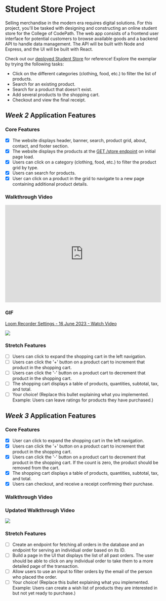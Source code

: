 # Student Store Project

Selling merchandise in the modern era requires digital solutions. For this project, you'll be tasked with designing and constructing an online student store for the College of CodePath. The web app consists of a frontend user interface for potential customers to browse available goods and a backend API to handle data management. The API will be built with Node and Express, and the UI will be built with React.

Check out our [deployed Student Store](https://codepath-student-store-demo.surge.sh/) for reference! Explore the exemplar by trying the following tasks:

- Click on the different categories (clothing, food, etc.) to filter the list of products.
- Search for an existing product.
- Search for a product that doesn't exist.
- Add several products to the shopping cart.
- Checkout and view the final receipt.

## _Week 2_ Application Features

### Core Features

- [x] The website displays header, banner, search, product grid, about, contact, and footer section.
- [x] The website displays the products at the [GET /store endpoint](https://codepath-store-api.herokuapp.com/store) on initial page load.
- [x] Users can click on a category (clothing, food, etc.) to filter the product grid by type.
- [x] Users can search for products.
- [x] User can click on a product in the grid to navigate to a new page containing additional product details.

### Walkthrough Video

<div style="position: relative; padding-bottom: 62.5%; height: 0;"><iframe src="https://www.loom.com/embed/0d77eea007b147c2bf0b397354ee6864?sid=11115dc7-b2c1-4717-8ed0-33fde3ffbc95" frameborder="0" webkitallowfullscreen mozallowfullscreen allowfullscreen style="position: absolute; top: 0; left: 0; width: 100%; height: 100%;"></iframe></div>

### GIF

<a href="https://www.loom.com/share/0d77eea007b147c2bf0b397354ee6864">
    <p>Loom Recorder Settings - 16 June 2023 - Watch Video</p>
    <img style="max-width:300px;" src="https://cdn.loom.com/sessions/thumbnails/0d77eea007b147c2bf0b397354ee6864-with-play.gif">
  </a>

### Stretch Features

- [ ] Users can click to expand the shopping cart in the left navigation.
- [ ] Users can click the '+' button on a product cart to increment that product in the shopping cart.
- [ ] Users can click the '-' button on a product cart to decrement that product in the shopping cart.
- [ ] The shopping cart displays a table of products, quantities, subtotal, tax, and total.
- [ ] Your choice! (Replace this bullet explaining what you implemented. Example: Users can leave ratings for products they have purchased.)

## _Week 3_ Application Features

### Core Features

- [x] User can click to expand the shopping cart in the left navigation.
- [x] Users can click the '+' button on a product cart to increment that product in the shopping cart.
- [x] Users can click the '-' button on a product cart to decrement that product in the shopping cart. If the count is zero, the product should be removed from the cart.
- [x] The shopping cart displays a table of products, quantities, subtotal, tax, and total.
- [x] Users can checkout, and receive a receipt confirming their purchase.

### Walkthrough Video

<!-- <a href="https://www.loom.com/share/d25f02b695114e1596ee870d3f2d14a6">
    <img style="max-width:300px;" src="https://cdn.loom.com/sessions/thumbnails/d25f02b695114e1596ee870d3f2d14a6-with-play.gif">
  </a> -->

### Updated Walkthrough Video

  <a href="https://www.loom.com/share/59d60081a32a4d62a42002fd7f0d5285">
    <img style="max-width:300px;" src="https://cdn.loom.com/sessions/thumbnails/59d60081a32a4d62a42002fd7f0d5285-with-play.gif">
  </a>

<!-- This is a comment -->

### Stretch Features

- [ ] Create an endpoint for fetching all orders in the database and an endpoint for serving an individual order based on its ID.
- [ ] Build a page in the UI that displays the list of all past orders. The user should be able to click on any individual order to take them to a more detailed page of the transaction.
- [ ] Allow users to use an input to filter orders by the email of the person who placed the order.
- [ ] Your choice! (Replace this bullet explaining what you implemented. Example: Users can create a wish list of products they are interested in but not yet ready to purchase.)
